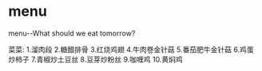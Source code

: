 # menu
menu--What should we eat tomorrow?

菜菜:
1.溜肉段
2.糖醋排骨
3.红烧鸡翅
4.牛肉卷金针菇
5.番茄肥牛金针菇
6.鸡蛋炒柿子
7.青椒炒土豆丝
8.豆芽炒粉丝
9.咖喱鸡
10.黄焖鸡

